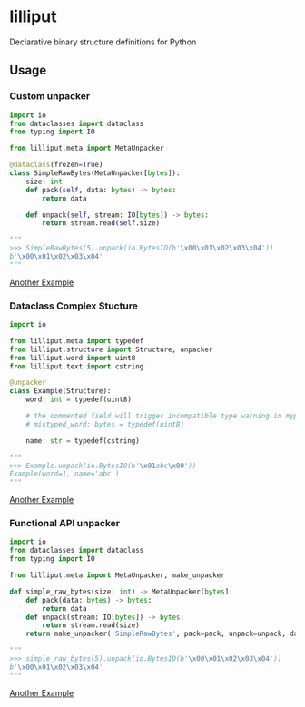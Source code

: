 # lilliput
Declarative binary structure definitions for Python

## Usage

### Custom unpacker
``` python
import io
from dataclasses import dataclass
from typing import IO

from lilliput.meta import MetaUnpacker

@dataclass(frozen=True)
class SimpleRawBytes(MetaUnpacker[bytes]):
    size: int
    def pack(self, data: bytes) -> bytes:
        return data

    def unpack(self, stream: IO[bytes]) -> bytes:
        return stream.read(self.size)

"""
>>> SimpleRawBytes(5).unpack(io.BytesIO(b'\x00\x01\x02\x03\x04'))
b'\x00\x01\x02\x03\x04'
"""
```
[Another Example](lilliput/word.py)

### Dataclass Complex Stucture
``` python
import io

from lilliput.meta import typedef
from lilliput.structure import Structure, unpacker
from lilliput.word import uint8
from lilliput.text import cstring

@unpacker
class Example(Structure):
    word: int = typedef(uint8)

    # the commented field will trigger incompatible type warning in mypy
    # mistyped_word: bytes = typedef(uint8)

    name: str = typedef(cstring)

"""
>>> Example.unpack(io.BytesIO(b'\x01abc\x00'))
Example(word=1, name='abc')
"""
```
[Another Example](examples/structured.py)

### Functional API unpacker
``` python
import io
from dataclasses import dataclass
from typing import IO

from lilliput.meta import MetaUnpacker, make_unpacker

def simple_raw_bytes(size: int) -> MetaUnpacker[bytes]:
    def pack(data: bytes) -> bytes:
        return data
    def unpack(stream: IO[bytes]) -> bytes:
        return stream.read(size)
    return make_unpacker('SimpleRawBytes', pack=pack, unpack=unpack, data={'size': size})

"""
>>> simple_raw_bytes(5).unpack(io.BytesIO(b'\x00\x01\x02\x03\x04'))
b'\x00\x01\x02\x03\x04'
"""
```
[Another Example](examples/functional.py)

